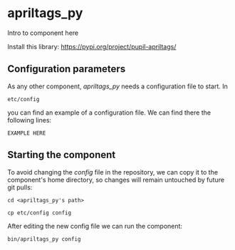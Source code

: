 # apriltags_py
Intro to component here


Install this library: https://pypi.org/project/pupil-apriltags/ 

## Configuration parameters
As any other component, *apriltags_py* needs a configuration file to start. In
```
etc/config
```
you can find an example of a configuration file. We can find there the following lines:
```
EXAMPLE HERE
```

## Starting the component
To avoid changing the *config* file in the repository, we can copy it to the component's home directory, so changes will remain untouched by future git pulls:

```
cd <apriltags_py's path> 
```
```
cp etc/config config
```

After editing the new config file we can run the component:

```
bin/apriltags_py config
```
